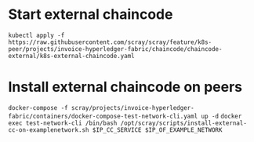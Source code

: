 # Start external chaincode 
```kubectl apply -f https://raw.githubusercontent.com/scray/scray/feature/k8s-peer/projects/invoice-hyperledger-fabric/chaincode/chaincode-external/k8s-external-chaincode.yaml```

# Install external chaincode on peers 
```docker-compose -f scray/projects/invoice-hyperledger-fabric/containers/docker-compose-test-network-cli.yaml up -d``` 
```docker exec test-network-cli /bin/bash /opt/scray/scripts/install-external-cc-on-examplenetwork.sh $IP_CC_SERVICE $IP_OF_EXAMPLE_NETWORK```
